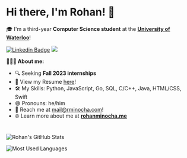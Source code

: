 # Hi there, I'm Rohan! 👋

🎓 I'm a third-year **Computer Science student** at the [**University of Waterloo**](https://cs.uwaterloo.ca/)!

[![Linkedin Badge](https://img.shields.io/badge/rohan%20minocha-0077B5?style=for-the-badge&logo=linkedin&logoColor=white)](https://www.linkedin.com/in/rohanminocha/)
![](https://komarev.com/ghpvc/?username=rohanxminocha)

**🧑🏻‍💻 About me:**
- 🔍 Seeking **Fall 2023 internships**
- 📄 View my Resume [here](https://rohanminocha.me/files/resume.pdf)! 
- 🛠 My Skills: Python, JavaScript, Go, SQL, C/C++, Java, HTML/CSS, Swift
- 😄 Pronouns: he/him
- 💬 Reach me at [mail@rminocha.com](mailto:mail@rminocha.com)!
- 🌐 Learn more about me at [**rohanminocha.me**](https://rohanminocha.me)

#
![Rohan's GitHub Stats](https://github-readme-stats.vercel.app/api?username=rohanxminocha&title_color=eba830&icon_color=bae67e&bg_color=171c28&text_color=f5f0e1&hide=issues&count_private=true&show_icons=true&custom_title=Rohan%27s%20GitHub%20Stats)

![Most Used Languages](https://github-readme-stats.vercel.app/api/top-langs/?username=rohanxminocha&layout=compact&langs_count=10&bg_color=171c28&text_color=f5f0e1&title_color=eba830)

<!--- rohanxminocha/rohanxminocha is a ✨ special ✨ repository because its `README.md` (this file) appears on your GitHub profile. You can click the Preview link to take a look at your changes. --->
